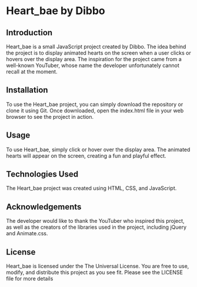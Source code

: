 # Heart_bae by Dibbo

## Introduction

Heart_bae is a small JavaScript project created by Dibbo. The idea behind the project is to display animated hearts on the screen when a user clicks or hovers over the display area. The inspiration for the project came from a well-known YouTuber, whose name the developer unfortunately cannot recall at the moment.

## Installation

To use the Heart_bae project, you can simply download the repository or clone it using Git. Once downloaded, open the index.html file in your web browser to see the project in action.

## Usage

To use Heart_bae, simply click or hover over the display area. The animated hearts will appear on the screen, creating a fun and playful effect.

## Technologies Used

The Heart_bae project was created using HTML, CSS, and JavaScript.

## Acknowledgements

The developer would like to thank the YouTuber who inspired this project, as well as the creators of the libraries used in the project, including jQuery and Animate.css.

## License
Heart_bae is licensed under the The Universal License. You are free to use, modify, and distribute this project as you see fit. Please see the LICENSE file for more details
